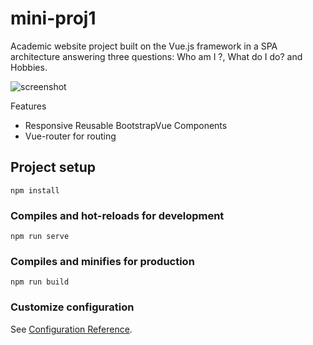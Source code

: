 # mini-proj1

Academic website project built on the Vue.js framework in a SPA architecture answering three questions: Who am I ?, What do I do? and Hobbies.

![screenshot]()


Features
- Responsive Reusable BootstrapVue Components
- Vue-router for routing

## Project setup
```
npm install
```

### Compiles and hot-reloads for development
```
npm run serve
```

### Compiles and minifies for production
```
npm run build
```

### Customize configuration
See [Configuration Reference](https://cli.vuejs.org/config/).
